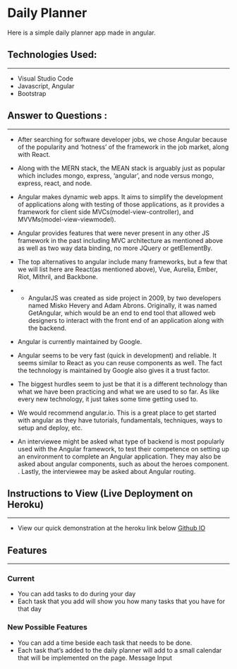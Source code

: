 # Daily Planner

Here is a simple daily planner app made in angular.

## Technologies Used:
____
* Visual Studio Code
* Javascript, Angular
* Bootstrap

## Answer to Questions :
____

*  After searching for software developer jobs, we chose Angular because of the popularity and ‘hotness’ of the framework in the job market, along with React.

* Along with the MERN stack, the MEAN stack is arguably just as popular which includes mongo, express, ‘angular’, and node versus mongo, express, react, and node.

* Angular makes dynamic web apps. It aims to simplify the development of applications along with testing of those applications, as it provides a framework for client side MVCs(model-view-controller), and MVVMs(model-view-viewmodel).
* Angular provides features that were never present in any other JS framework in the past including MVC architecture as mentioned above as well as two way data binding, no more JQuery or getElementBy.

* The top alternatives to angular include many frameworks, but a few that we will list here are React(as mentioned above), Vue, Aurelia, Ember, Riot, Mithril, and Backbone.

* * AngularJS was created as side project in 2009, by two developers named Misko Hevery and Adam Abrons. Originally, it was named GetAngular, which would be an end to end tool that allowed web designers to interact with the front end of an application along with the backend.
* Angular is currently maintained by Google.

* Angular seems to be very fast (quick in development) and reliable. It seems similar to React as you can reuse components as well. The fact the technology is maintained by Google also gives it a trust factor.

* The biggest hurdles seem to just be that it is a different technology than what we have been practicing and what we are used to so far. As like every new technology, it just takes some time getting used to.

*  We would recommend angular.io. This is a great place to get started with angular as they have tutorials, fundamentals, techniques, ways to setup and deploy, etc.

* An interviewee might be asked what type of backend is most popularly used with the Angular framework, to test their competence on setting up an environment to complete an Angular application. They may also be asked about angular components, such as about the heroes component. . Lastly, the interviewee may be asked about Angular routing.

## Instructions to View (Live Deployment on Heroku)
___

* View our quick demonstration at the heroku link below
[Github IO](https://jimdoan4.github.io/DailyTaskAngular.github.io/)

## Features
___

### Current

* You can add tasks to do during your day
* Each task that you add will show you how many tasks that you have for that day

### New Possible Features

* You can add a time beside each task that needs to be done.
* Each task that’s added to the daily planner will add to a small calendar that will be implemented on the page.
Message Input

